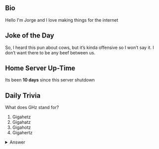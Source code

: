 ## Bio

Hello I'm Jorge and I love making things for the internet

## Joke of the Day

So, I heard this pun about cows, but it’s kinda offensive so I won’t say it. I don’t want there to be any beef between us. 

## Home Server Up-Time

Its been **10 days** since this server shutdown


## Daily Trivia

What does GHz stand for?
 1. Gigahetz
 2. Gigahatz
 3. Gigahotz
 4. Gigahertz

<details>
  <summary>Answer</summary>
  Gigahertz
</details>
